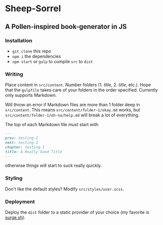 # Sheep-Sorrel

## A Pollen-inspired book-generator in JS

### Installation
* `git clone` this repo
* `npm i` the dependencies
* `npm start` or `gulp` to compile `src` to `dist`

### Writing
Place content in `src/content`. Number folders (1. *title*, 2. *title*, etc.). Hope that the `gulpfile` takes care of your folders in the order specified. Currently only supports Markdown. 

Will throw an error if Markdown files are more than 1 folder deep in `src/content`. This means `src/content/folder-1/okay.md` works, but `src/content/folder-1/oh-no/help.md` will break a lot of everything.

The top of each Markdown file *must* start with
```markdown
---
prev: testing-1
next: testing-3
chapter: testing-1
title: A Really Good Title
---
```
otherwise things will start to suck really quickly.

### Styling
Don't like the default styles? Modify `src/styles/user.scss`.

### Deployment
Deploy the `dist` folder to a static provider of your choice (my favorite is [surge.sh](surge.sh)).